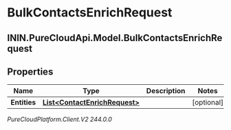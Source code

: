 # BulkContactsEnrichRequest

## ININ.PureCloudApi.Model.BulkContactsEnrichRequest

## Properties

|Name | Type | Description | Notes|
|------------ | ------------- | ------------- | -------------|
| **Entities** | [**List&lt;ContactEnrichRequest&gt;**](ContactEnrichRequest) |  | [optional] |



_PureCloudPlatform.Client.V2 244.0.0_
